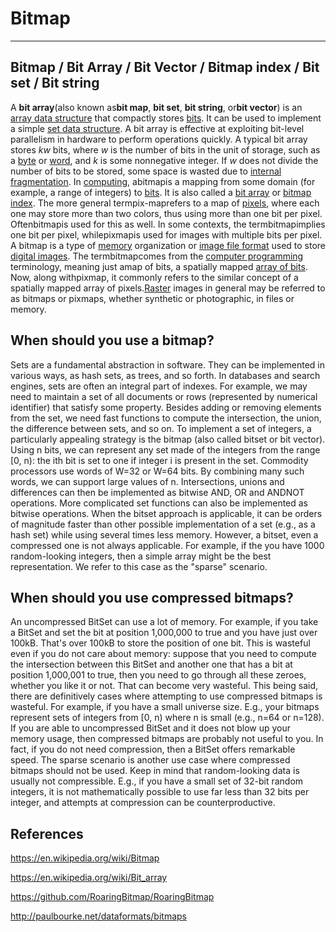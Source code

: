 # Bitmap

---

## Bitmap / Bit Array / Bit Vector / Bitmap index / Bit set / Bit string

A **bit array**(also known as**bit map**, **bit set**, **bit string**, or**bit vector**) is an [array data structure](https://en.wikipedia.org/wiki/Array_data_structure) that compactly stores [bits](https://en.wikipedia.org/wiki/Bit). It can be used to implement a simple [set data structure](https://en.wikipedia.org/wiki/Set_data_structure). A bit array is effective at exploiting bit-level parallelism in hardware to perform operations quickly. A typical bit array stores *kw* bits, where *w* is the number of bits in the unit of storage, such as a [byte](https://en.wikipedia.org/wiki/Byte) or [word](https://en.wikipedia.org/wiki/Word_(computer_architecture)), and *k* is some nonnegative integer. If *w* does not divide the number of bits to be stored, some space is wasted due to [internal fragmentation](https://en.wikipedia.org/wiki/Fragmentation_(computing)).
In [computing](https://en.wikipedia.org/wiki/Computing), abitmapis a mapping from some domain (for example, a range of integers) to [bits](https://en.wikipedia.org/wiki/Bit). It is also called a [bit array](https://en.wikipedia.org/wiki/Bit_array) or [bitmap index](https://en.wikipedia.org/wiki/Bitmap_index).
The more general termpix-maprefers to a map of [pixels](https://en.wikipedia.org/wiki/Pixel), where each one may store more than two colors, thus using more than one bit per pixel. Oftenbitmapis used for this as well. In some contexts, the termbitmapimplies one bit per pixel, whilepixmapis used for images with multiple bits per pixel.
A bitmap is a type of [memory](https://en.wikipedia.org/wiki/Computer_storage) organization or [image file format](https://en.wikipedia.org/wiki/Image_file_format) used to store [digital images](https://en.wikipedia.org/wiki/Digital_image). The termbitmapcomes from the [computer programming](https://en.wikipedia.org/wiki/Computer_programming) terminology, meaning just amap of bits, a spatially mapped [array of bits](https://en.wikipedia.org/wiki/Bit_array). Now, along withpixmap, it commonly refers to the similar concept of a spatially mapped array of pixels.[Raster](https://en.wikipedia.org/wiki/Raster_graphics) images in general may be referred to as bitmaps or pixmaps, whether synthetic or photographic, in files or memory.

## When should you use a bitmap?

Sets are a fundamental abstraction in software. They can be implemented in various ways, as hash sets, as trees, and so forth. In databases and search engines, sets are often an integral part of indexes. For example, we may need to maintain a set of all documents or rows (represented by numerical identifier) that satisfy some property. Besides adding or removing elements from the set, we need fast functions to compute the intersection, the union, the difference between sets, and so on.
To implement a set of integers, a particularly appealing strategy is the bitmap (also called bitset or bit vector). Using n bits, we can represent any set made of the integers from the range [0, n): the ith bit is set to one if integer i is present in the set. Commodity processors use words of W=32 or W=64 bits. By combining many such words, we can support large values of n. Intersections, unions and differences can then be implemented as bitwise AND, OR and ANDNOT operations. More complicated set functions can also be implemented as bitwise operations.
When the bitset approach is applicable, it can be orders of magnitude faster than other possible implementation of a set (e.g., as a hash set) while using several times less memory.
However, a bitset, even a compressed one is not always applicable. For example, if the you have 1000 random-looking integers, then a simple array might be the best representation. We refer to this case as the "sparse" scenario.

## When should you use compressed bitmaps?

An uncompressed BitSet can use a lot of memory. For example, if you take a BitSet and set the bit at position 1,000,000 to true and you have just over 100kB. That's over 100kB to store the position of one bit. This is wasteful even if you do not care about memory: suppose that you need to compute the intersection between this BitSet and another one that has a bit at position 1,000,001 to true, then you need to go through all these zeroes, whether you like it or not. That can become very wasteful.
This being said, there are definitively cases where attempting to use compressed bitmaps is wasteful. For example, if you have a small universe size. E.g., your bitmaps represent sets of integers from [0, n) where n is small (e.g., n=64 or n=128). If you are able to uncompressed BitSet and it does not blow up your memory usage, then compressed bitmaps are probably not useful to you. In fact, if you do not need compression, then a BitSet offers remarkable speed.
The sparse scenario is another use case where compressed bitmaps should not be used. Keep in mind that random-looking data is usually not compressible. E.g., if you have a small set of 32-bit random integers, it is not mathematically possible to use far less than 32 bits per integer, and attempts at compression can be counterproductive.

## References

<https://en.wikipedia.org/wiki/Bitmap>

<https://en.wikipedia.org/wiki/Bit_array>

<https://github.com/RoaringBitmap/RoaringBitmap>

<http://paulbourke.net/dataformats/bitmaps>
